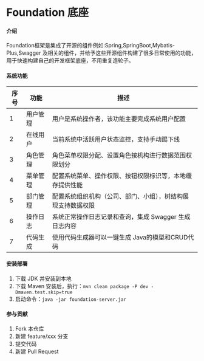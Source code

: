 # Foundation 底座

#### 介绍
Foundation框架是集成了开源的组件例如:Spring,SpringBoot,Mybatis-Plus,Swagger 及相关的组件，并给予这些开源组件构建了很多日常使用的功能，用于快速构建自己的开发框架底座，不用重复造轮子。
#### 系统功能
| 序号 | 功能   | 描述                              |
|----|------|---------------------------------|
| 1  | 用户管理 | 用户是系统操作者，该功能主要完成系统用户配置          |
| 2  | 在线用户 | 当前系统中活跃用户状态监控，支持手动踢下线           |
| 3  | 角色管理 | 角色菜单权限分配、设置角色按机构进行数据范围权限划分      |
| 4  | 菜单管理 | 配置系统菜单、操作权限、按钮权限标识等，本地缓存提供性能    |
| 5  | 部门管理 | 配置系统组织机构（公司、部门、小组），树结构展现支持数据权限  | |
| 6  | 操作日志 | 系统正常操作日志记录和查询，集成 Swagger 生成日志内容 |
| 7  | 代码生成 | 使用代码生成器可以一键生成 Java的模型和CRUD代码    |

#### 安装部署

1.  下载 JDK 并安装到本地
2.  下载 Maven 安装后，执行：`mvn clean package -P dev -Dmaven.test.skip=true`
3.  启动命令：`java -jar foundation-server.jar`

#### 参与贡献

1.  Fork 本仓库
2.  新建 feature/xxx 分支
3.  提交代码
4.  新建 Pull Request

